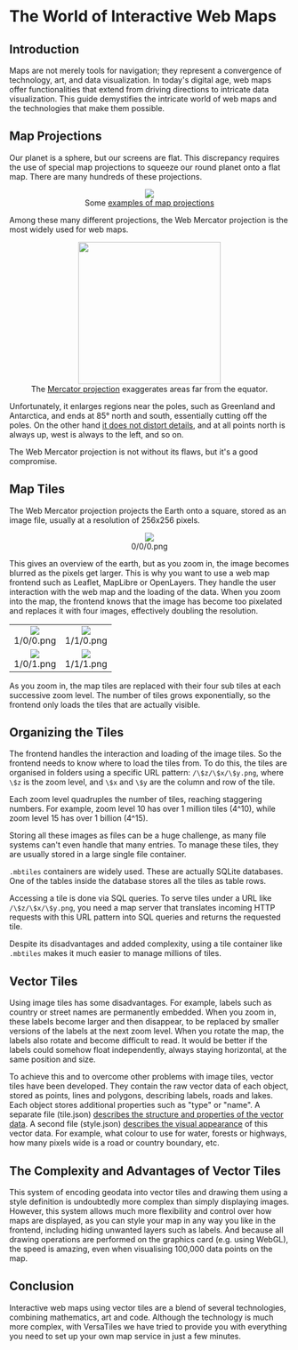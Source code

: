 # The World of Interactive Web Maps

## Introduction

Maps are not merely tools for navigation; they represent a convergence of technology, art, and data visualization.
In today's digital age, web maps offer functionalities that extend from driving directions to intricate data visualization.
This guide demystifies the intricate world of web maps and the technologies that make them possible.

## Map Projections

Our planet is a sphere, but our screens are flat.
This discrepancy requires the use of special map projections to squeeze our round planet onto a flat map.
There are many hundreds of these projections.

<p align="center"><img src="../assets/web_map/projections.web.png" ><br>Some <a href="https://en.wikipedia.org/wiki/List_of_map_projections">examples of map projections</a></p>

Among these many different projections, the Web Mercator projection is the most widely used for web maps.

<p align="center"><img src="../assets/web_map/mercator.png" width="256"><br>The <a href="https://en.wikipedia.org/wiki/Mercator_projection">Mercator projection</a> exaggerates areas far from the equator.</p>

Unfortunately, it enlarges regions near the poles, such as Greenland and Antarctica, and ends at 85° north and south, essentially cutting off the poles.
On the other hand [it does not distort details](https://en.wikipedia.org/wiki/Conformal_map_projection), and at all points north is always up, west is always to the left, and so on.

The Web Mercator projection is not without its flaws, but it's a good compromise.

## Map Tiles

The Web Mercator projection projects the Earth onto a square, stored as an image file, usually at a resolution of 256x256 pixels.

<p align="center"><img src="../assets/web_map/0.0.0.png"><br>0/0/0.png</p>

This gives an overview of the earth, but as you zoom in, the image becomes blurred as the pixels get larger.
This is why you want to use a web map frontend such as Leaflet, MapLibre or OpenLayers.
They handle the user interaction with the web map and the loading of the data.
When you zoom into the map, the frontend knows that the image has become too pixelated and replaces it with four images, effectively doubling the resolution.

<table align="center" border="0">
<tbody>
<tr>
<td align="center"><img src="../assets/web_map/1.0.0.png"><br>1/0/0.png</td>
<td align="center"><img src="../assets/web_map/1.1.0.png"><br>1/1/0.png</td>
</tr>
<tr>
<td align="center"><img src="../assets/web_map/1.0.1.png"><br>1/0/1.png</td>
<td align="center"><img src="../assets/web_map/1.1.1.png"><br>1/1/1.png</td>
</tr>
</tbody>
</table>

As you zoom in, the map tiles are replaced with their four sub tiles at each successive zoom level.
The number of tiles grows exponentially, so the frontend only loads the tiles that are actually visible.

## Organizing the Tiles

The frontend handles the interaction and loading of the image tiles.
So the frontend needs to know where to load the tiles from.
To do this, the tiles are organised in folders using a specific URL pattern: `/\$z/\$x/\$y.png`, where `\$z` is the zoom level, and `\$x` and `\$y` are the column and row of the tile.

Each zoom level quadruples the number of tiles, reaching staggering numbers.
For example, zoom level 10 has over 1 million tiles (4^10), while zoom level 15 has over 1 billion (4^15).

Storing all these images as files can be a huge challenge, as many file systems can't even handle that many entries.
To manage these tiles, they are usually stored in a large single file container.

`.mbtiles` containers are widely used.
These are actually SQLite databases.
One of the tables inside the database stores all the tiles as table rows.

Accessing a tile is done via SQL queries.
To serve tiles under a URL like `/\$z/\$x/\$y.png`, you need a map server that translates incoming HTTP requests with this URL pattern into SQL queries and returns the requested tile.

Despite its disadvantages and added complexity, using a tile container like `.mbtiles` makes it much easier to manage millions of tiles.

## Vector Tiles

Using image tiles has some disadvantages.
For example, labels such as country or street names are permanently embedded.
When you zoom in, these labels become larger and then disappear, to be replaced by smaller versions of the labels at the next zoom level.
When you rotate the map, the labels also rotate and become difficult to read.
It would be better if the labels could somehow float independently, always staying horizontal, at the same position and size.

To achieve this and to overcome other problems with image tiles, vector tiles have been developed.
They contain the raw vector data of each object, stored as points, lines and polygons, describing labels, roads and lakes.
Each object stores additional properties such as "type" or "name".
A separate file (tile.json) [describes the structure and properties of the vector data](https://docs.mapbox.com/help/glossary/tilejson/).
A second file (style.json) [describes the visual appearance](https://maplibre.org/maplibre-style-spec/) of this vector data.
For example, what colour to use for water, forests or highways, how many pixels wide is a road or country boundary, etc.

## The Complexity and Advantages of Vector Tiles

This system of encoding geodata into vector tiles and drawing them using a style definition is undoubtedly more complex than simply displaying images.
However, this system allows much more flexibility and control over how maps are displayed, as you can style your map in any way you like in the frontend, including hiding unwanted layers such as labels.
And because all drawing operations are performed on the graphics card (e.g. using WebGL), the speed is amazing, even when visualising 100,000 data points on the map.

## Conclusion

Interactive web maps using vector tiles are a blend of several technologies, combining mathematics, art and code.
Although the technology is much more complex, with VersaTiles we have tried to provide you with everything you need to set up your own map service in just a few minutes.